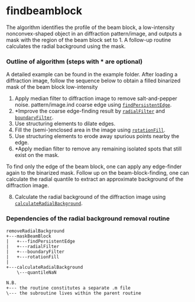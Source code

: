 # findbeamblock
The algorithm identifies the profile of the beam block, a low-intensity nonconvex-shaped object in an diffraction pattern/image, and outputs a mask with the region of the beam block set to 1. A follow-up routine calculates the radial background using the mask.


### Outline of algorithm (steps with * are optional)
A detailed example can be found in the example folder. After loading a diffraction image, follow the sequence below to obtain a filled binarized mask of the beam block
low-intensity 
1. Apply median filter to diffraction image to remove salt-and-pepper noise.
pattern/image.ind coarse edge using [`findPersistentEdge`](https://github.com/RealPolitiX/findbeamblock/blob/master/findPersistentEdge.m).
3. *Improve the coarse edge-finding result by [`radialFilter`](https://github.com/RealPolitiX/findbeamblock/blob/master/radialFilter.m) and [`boundaryFilter`](https://github.com/RealPolitiX/findbeamblock/blob/master/boundaryFilter.m).
4. Use structuring elements to dilate edges.
5. Fill the (semi-)enclosed area in the image using [`rotationFill`](https://github.com/RealPolitiX/findbeamblock/blob/master/rotationFill.m).
6. Use structuring elements to erode away spurious points nearby the edge.
7. *Apply median filter to remove any remaining isolated spots that still exist on the mask.

To find only the edge of the beam block, one can apply any edge-finder again to the binarized mask. Follow up on the beam-block-finding, one can calculate the radial quantile to extract an approximate background of the diffraction image.

8. Calculate the radial background of the diffraction image using [`calculateRadialBackground`](https://github.com/RealPolitiX/findbeamblock/blob/master/calculateRadialBackground.m).


### Dependencies of the radial background removal routine
```
removeRadialBackground
+---maskBeamBlock
|	+---findPersistentEdge
|	+---radialFilter
|	+---boundaryFilter
|	+---rotationFill
|
+---calculateRadialBackground
	\---quantileNaN
```
```
N.B.
+--- the routine constitutes a separate .m file
\--- the subroutine lives within the parent routine
```
